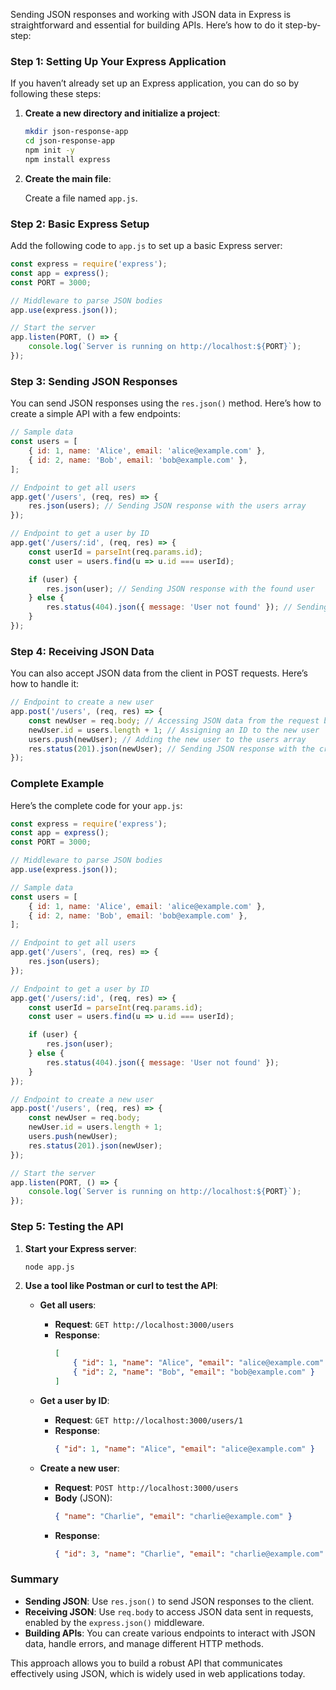 Sending JSON responses and working with JSON data in Express is straightforward and essential for building APIs. Here’s how to do it step-by-step:

### Step 1: Setting Up Your Express Application

If you haven’t already set up an Express application, you can do so by following these steps:

1. **Create a new directory and initialize a project**:

   ```bash
   mkdir json-response-app
   cd json-response-app
   npm init -y
   npm install express
   ```

2. **Create the main file**:

   Create a file named `app.js`.

### Step 2: Basic Express Setup

Add the following code to `app.js` to set up a basic Express server:

```javascript
const express = require('express');
const app = express();
const PORT = 3000;

// Middleware to parse JSON bodies
app.use(express.json());

// Start the server
app.listen(PORT, () => {
    console.log(`Server is running on http://localhost:${PORT}`);
});
```

### Step 3: Sending JSON Responses

You can send JSON responses using the `res.json()` method. Here’s how to create a simple API with a few endpoints:

```javascript
// Sample data
const users = [
    { id: 1, name: 'Alice', email: 'alice@example.com' },
    { id: 2, name: 'Bob', email: 'bob@example.com' },
];

// Endpoint to get all users
app.get('/users', (req, res) => {
    res.json(users); // Sending JSON response with the users array
});

// Endpoint to get a user by ID
app.get('/users/:id', (req, res) => {
    const userId = parseInt(req.params.id);
    const user = users.find(u => u.id === userId);

    if (user) {
        res.json(user); // Sending JSON response with the found user
    } else {
        res.status(404).json({ message: 'User not found' }); // Sending JSON error response
    }
});
```

### Step 4: Receiving JSON Data

You can also accept JSON data from the client in POST requests. Here’s how to handle it:

```javascript
// Endpoint to create a new user
app.post('/users', (req, res) => {
    const newUser = req.body; // Accessing JSON data from the request body
    newUser.id = users.length + 1; // Assigning an ID to the new user
    users.push(newUser); // Adding the new user to the users array
    res.status(201).json(newUser); // Sending JSON response with the created user
});
```

### Complete Example

Here’s the complete code for your `app.js`:

```javascript
const express = require('express');
const app = express();
const PORT = 3000;

// Middleware to parse JSON bodies
app.use(express.json());

// Sample data
const users = [
    { id: 1, name: 'Alice', email: 'alice@example.com' },
    { id: 2, name: 'Bob', email: 'bob@example.com' },
];

// Endpoint to get all users
app.get('/users', (req, res) => {
    res.json(users);
});

// Endpoint to get a user by ID
app.get('/users/:id', (req, res) => {
    const userId = parseInt(req.params.id);
    const user = users.find(u => u.id === userId);

    if (user) {
        res.json(user);
    } else {
        res.status(404).json({ message: 'User not found' });
    }
});

// Endpoint to create a new user
app.post('/users', (req, res) => {
    const newUser = req.body;
    newUser.id = users.length + 1;
    users.push(newUser);
    res.status(201).json(newUser);
});

// Start the server
app.listen(PORT, () => {
    console.log(`Server is running on http://localhost:${PORT}`);
});
```

### Step 5: Testing the API

1. **Start your Express server**:

   ```bash
   node app.js
   ```

2. **Use a tool like Postman or curl to test the API**:

   - **Get all users**:
     - **Request**: `GET http://localhost:3000/users`
     - **Response**:
       ```json
       [
           { "id": 1, "name": "Alice", "email": "alice@example.com" },
           { "id": 2, "name": "Bob", "email": "bob@example.com" }
       ]
       ```

   - **Get a user by ID**:
     - **Request**: `GET http://localhost:3000/users/1`
     - **Response**:
       ```json
       { "id": 1, "name": "Alice", "email": "alice@example.com" }
       ```

   - **Create a new user**:
     - **Request**: `POST http://localhost:3000/users`
     - **Body** (JSON):
       ```json
       { "name": "Charlie", "email": "charlie@example.com" }
       ```
     - **Response**:
       ```json
       { "id": 3, "name": "Charlie", "email": "charlie@example.com" }
       ```

### Summary

- **Sending JSON**: Use `res.json()` to send JSON responses to the client.
- **Receiving JSON**: Use `req.body` to access JSON data sent in requests, enabled by the `express.json()` middleware.
- **Building APIs**: You can create various endpoints to interact with JSON data, handle errors, and manage different HTTP methods.

This approach allows you to build a robust API that communicates effectively using JSON, which is widely used in web applications today.